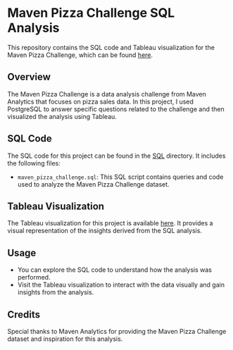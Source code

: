 # Maven Pizza Challenge SQL Analysis

This repository contains the SQL code and Tableau visualization for the Maven Pizza Challenge, which can be found [here](https://www.mavenanalytics.io/blog/maven-pizza-challenge).

## Overview

The Maven Pizza Challenge is a data analysis challenge from Maven Analytics that focuses on pizza sales data. In this project, I used PostgreSQL to answer specific questions related to the challenge and then visualized the analysis using Tableau.

## SQL Code

The SQL code for this project can be found in the [SQL](https://github.com/Shishinyy/Maven-Pizza-Challenge/blob/e93a1b967ec13576587332095634519eda6cca32/Maven_pizza_challenge.sql) directory. It includes the following files:

- `maven_pizza_challenge.sql`: This SQL script contains queries and code used to analyze the Maven Pizza Challenge dataset.

## Tableau Visualization

The Tableau visualization for this project is available [here](https://public.tableau.com/views/MavenPizzaSales_16934255960340/Dashboard1?:language=en-GB&:display_count=n&:origin=viz_share_link). It provides a visual representation of the insights derived from the SQL analysis.

## Usage

- You can explore the SQL code to understand how the analysis was performed.
- Visit the Tableau visualization to interact with the data visually and gain insights from the analysis.

## Credits

Special thanks to Maven Analytics for providing the Maven Pizza Challenge dataset and inspiration for this analysis.
